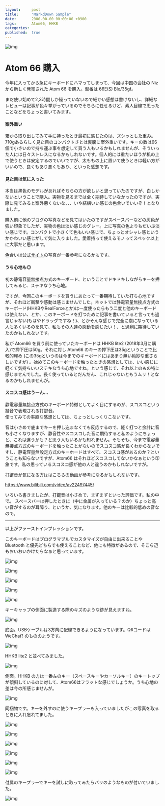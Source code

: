 ```yaml
---
layout:     post
title:      "MarkdDown Sample"
date:       2000-00-00 00:00:00 +0900
tags:       Atom66, HHKB
categories: 
published:  true
---
```


![img](https://lh3.googleusercontent.com/ZKUGM-Vgj3ikteWFxPEdKQ1kZf_juajw5eycaU0oZTFrUGEwSQUqjjGC52wzpTw8mkk6Ky7six56kMlAcZVmEVNYVpfaalVtFoDPkdzRDdPrl_uxm4KwHdQPGVRKev6Brr7FmeHpCotJtK2hgRYr0npF70UnpNMiq-q6KDwalgSCAOaKCwopZj05HOQaI9rTEy49mv_7PFO76ZPhDkNNtg3mGsqwXuqgqTZO1WKh6t2fKbdt933jw_xR5UsI--c3_r7DH1ZmHc2tGxI9XfeaweOZrpfjlgcxCWjZ2fSlSxDBPsXPh5VWeOS0h5I-PN9bAy4BWF7N9IfYQHLQvgcbh0trL4baTpLwmheBcONH_UOVuexDx4S_S4prxkuBQrH0pCKI_d1IAIevxPp_LjvdSBjA0NrruyKcBznpVq7J_UR6gEzdpSisyN8lSianyzsBZHciBrELMQ_xOZwelsI6m4FX8selVoLifd9cDfa0V5_itjmrNgBJGkGE_5fhJrJnqK47PUfNBhGL83ro8OUrs8vkKT02K_UTeObDPv477L8SbrkmrxBUba_x-jsxrgZrYhfySqCzY_p8jm2dTaeG8i-jamgI7O5RUc7KcWPb=w1072-h804-no=w740)

# Atom 66 購入

今年に入ってから急にキーボードにハマってしまって、今回は中国の会社の Niz から新しく発売された Atom 66 を購入。型番は 66E(S) Ble/35gf。

まだ使い始めて2,3時間しか経っていないので細かい感想は書けないし、詳細なレビューは記事が色々挙がっているのでそちらに任せるけど、素人目線で思ったことなどをちょっと書いてみます。

#### 案外重い

箱から取り出してみて手に持ったとき最初に感じたのは、ズシッとした重み。710gあるらしく見た目のコンパクトさとは裏腹に案外重いです。キーの数は66個で小さいので持ち運ぶ事を想定して買う人もいるかもしれませんが、そういった人には日々ストレスになるかもしれないです。個人的には重たいほうが机の上で使うときは安定するのでいいですが、太ももの上に置いて使うときは軽い方がいいので、良くもあり悪くもあり、といった感想です。

#### 見た目は気に入った

本当は黒色のモデルがあればそちらの方が欲しいと思っていたのですが、白しかないということで購入。実物を見るまでは全く期待していなかったのですが、実際に見てみると案外悪くないな、、、いや結構いい感じの色合いでいいぞ！となりました。  

購入前に他のブログの写真などを見てはいたのですがスペースバーなどの灰色が強い印象でしたが、実物の色は淡い感じのグレー。上に写真の色よりもだいぶ淡い感じです。コンパクトで小さくて色もいい感じで、ちょっとオシャレ感というかかわいい感じがして気に入りました。愛着持って使えるモノってスペック以上に大事だと思います。

色合いは[公式サイト](https://www.nizkeyboard.com/product/niz-2018-new-member-atom66-the-smallest-electro-capactive-bluetooth-keyboard-with-rgb/)の写真が一番参考になるかもです。


#### うち心地も◎

初の静電容量無接点方式のキーボード、ということでドキドキしながらキーを押してみると、ステキなうち心地。  

ですが、今回このキーボードを買うにあたって一番期待していた打ち心地ですが、それほど衝撃や感動は感じませんでした。ネットでは静電容量無接点方式のキーボード(HHKBやRealForceとか)は一度使ったらもう二度と他のキーボードは使えない、とか、このキーボードを打つために記事を書いていると言っても過言じゃない(もはやドラッグですね！)、とかそんな感じで完全に虜になっている人も多くいるのを見て、私もその人達の感動を感じたい！、と過剰に期待していたのかもしれないです。  

私が Atom66 を買う前に使っていたキーボードは HHKB lite2 (2018年3月に購入)で押下圧は50g。それに対し Atom66 のキーの押下圧は35gということで比較的軽め (この35gというのは今までのキーボードにはあまり無い絶妙な重さらしいですが) 。始めてこのキーボードを触ったときの感想としては、いい感じに軽くて気持ちいいステキなうち心地ですね。という感じで、それ以上のもの特に感じませんでした。長く使っているとだんだん、これじゃないともうムリ！となるのかもしれませんが。

#### スコスコ感はうーん...

静電容量無接点方式のキーボード特徴としてよく目にするのが、スコスコという擬音で表現される打鍵音。  
使ってみての率直な感想としては、ちょっとしっくりこないです。  

音は小さめで底までキーを押し込まなくても反応するので、軽く打つと余計に音も小さくなりますが、静音性やスコスコした音に期待すると私のようにちょっと、これは違うかも？と思う人もいるかも知れません。そもそも、今まで電容量無接点方式のキーボードを触ったことがないのでスコスコ感が良くわからないですし、静電容量無設定方式のキーホードはすべて、スコスコ感があるのか？ということも知らないですが、Atom66 はそれほどスコスコしてないかなぁという印象です。私の思っているスコスコ感が他の人と違うのかもしれないですが。

打鍵音が気になる方ははこちらの動画が参考になるかもしれないです。

https://www.bilibili.com/video/av22497445/

いろいろ書きましたが、打鍵音は小さめで、まずまずといった評価です。私の中で。
スペースバーは押したときに（中に金属が入っている？のか）ちょっと高い音がするのが耳障り、というか、気になります。他のキーは比較的低めの音なので。

---

以上がファーストインプレッションです。

このキーボードはプログラマブルでカスタマイズが自由に出来ることや Bluetooth と優先どちらでも使えることなど、他にも特徴があるので、そこら辺もおいおいかけたらなぁと思っています。


![img](https://lh3.googleusercontent.com/GYoBue2SKD3blfOr4p11R1mOmNECbQEX4dz0Pn7g_pzqjYaONotr1osllcY38IoH3zkbaGxtI9jVW25F3x9-Khc1cTlo9Hc4SRFVl9a5igCSqZ10XQTA7YkJFm8BQO6xftDxFdbPqYiqqEBDXqwbrr6Y9yKTsPiGyWbMZyn8u-fDdLY4vWTPxNQNbrxIZSLp1_qf_hmy78cCxOoiSPCcX2pvrEmwaYh2vFjb6JsJSBd0KUvQjBoNo1TVy8h3h_ZaAXqpVJkTx7T_x3B-kmbTNrn_ACmOqtqi_7NZTmMRxxQcuRjijJdFOT11HA_xL6PSougfyzz3M9F94EE6222KbQXR6_lrmXYoY8vXEEZt21HsWpev4cAXYjOCUKrDnLoRoW3MhgaBkZfyFWhueEOw9ZPnL-135PWfQCWpZCVs0XOcrYUduxyBa3QORIFTE_pe3kvuAkry4dpKwbVWvOXkxm-10yZ0xgjktwUYpJI7aPT1ZOqCZJXp3pF5uIbFPaOq89x46310N8-rYNwg2E75n3Fr8p9zAnsQVRTNr4WNQZRjKn4ZRwQIAVd0quuMikT_swqwMnJ5uMNdaJjzL34OfNI2F3xNgSmkAfDN_EIv=w1072-h804-no=w740)

![img](https://lh3.googleusercontent.com/okOLzk0fCH2luTJlOVve5EqPscXEW8ztDRM9hf-fD0BRpPb2Nc5OjNK6x0Ie5svNiYyeQP6H6pOuaNtktevf3SKd7xq2YIHUmQeQkPsEKzDGj_8Dwd2StLNqaqE0FmSGH_KOoZQ0UwjnWK8aUTuNd3MQA5eLItzDNWSuA23SECvAdk76Vkt2JYxZhsYlZ_HCRixyiZGZHEKwT3DkpgVXa4fyLrTT_PxwmUayih7vmMsurwnxN1gOnQPFVcow3Hzft1G_RRozfjqfDS1X1GmfLY1Y0dYPMEPEUeIVeAQk5rgz04q5De6IIpnYq9a5BXgo328V7n_7vxzJMfL-gO_scgiGO8p9RqbrpcF_JUM3WFcuOqB4mUpa2fRK3XhK-LBYyZw7RnxZiy_aKnJYvbKLwAQXEA6u1IOfUooNEwctgB3aosPQRc2_EpI6kdQIGRB9BhQlUUOYOi7oqiFTReSKdin_XoC-GZHRwRg4kK7IGVKbNi15Ibp6Vm5XsG_sN8L-VNOt32rwNv1aYGWa9RQCGrky87kQ4glPTNgJWH3x_WRIDCLxgXK63sh_BaDFSa-8GhsLAd0FS7wIWKdHT6kxAkW63sqVoc0wMRfIDJ9y=w1072-h804-no=w740)

![img](https://lh3.googleusercontent.com/4NgYZuB8XUPeblPCZiBHWxc2-0yLCGznC3oZYMg6wmLrymHcNx9FqWuWBvjFH1XiBy6xunseqFpKNb76-Oec--lnDxY3LO4ytYMeXMRpuftFx7oChfy0aeSgx283TmoxCy4dkHh4x4ulPDhb-oHxQvIqIJyxky3hR-TJKWJkI3-hn2UhOSKW6n9PssxTdod5UbeA_TK0U2wQKdsDwNUGbARfFZPcQbPqH9MrNYc_ScfdVJ2S-w5izdvoaC04sZ7uj0HfeZukSNJTrTYXsLI8Xh4ANS_amHtS19cb_i_MmYyZJrsNl5CF_4JSr1LSU5Q9oH7ooDKgJHQETZ5GdwsxykEsGtzMlXdYkILe7odWKatKtQEh4siIvbl4jgrFR9aIYiglJepmIXD8DDiOrAVOs_CaVMzkAIVk219CTQtkkz83wMI3hbBMxHf0XLuByelr-5WUHSaC8VwTTdwCpAy71QOo6o9DEyboMCM8U3qVEwqyOlQ0Zdqn8jlmp8Zu-peJbz6rL7pmjsNBImFX6hnG-9U6AwdvFWIe0Dx2HZKk1ub_pB2RAF-__W8EGPa8r3CnFw_RcRbbufCr5o6yLjGfbhF0SE2A8xqzC6gCx6sz=w1072-h804-no=w740)

![img](https://lh3.googleusercontent.com/V5ZS9L-isguB8erU643DOY6E4iRpnL2_rR69DN5iwx_FX4JBlfJZRQZrHbwCuojq7LTdKW1soweY3JTUX4XY76Znh-JBt4i_U1XW5mIBUwq-i7RmIa-tTL9gYU4IzYKxx3XGqw2sojmIiPcfl9o1y8Pm7IHtL5S_ZQXXzzZx4oX9mONRObgd2nOM7bc0EsOqtdXgBVsejXnU1yhZyBJK-vwnM-QZmIYXH8rfcuXL3ovI88LnTPKQNV4ufY71c6QTI6P0BZazZfTOGyla73MofCKKEaWYmuIefALnYY8pvQlAsI26chA6nuE7aV1BEUZHJjHSPZFLUjAHj8Q-w0G6TdmOVyGwtGuyLOXxAb3qGKldhD3H7lGMQQrKYloij0QGCYnTOpiTYE43FtTGdUMawXGlgAofeFF6r_aykDWrLUwC-Du73kyaJmMsvS17sgf2vhIefc9maZoFfhxI3OVEO7xFiS9GyLTsUK4vh-qfAzVfxBqGB41e9RWQ7xHDIWD4aeg4D9AyqemgkoK-Xx38POvl0egGZrZaqjsL3IMMem12KnfVShlLPoGNThYLY0UTrKU0WDL3g3pAe0LbMOfXQ2VakQbTk8SW2qAEXcng=w1072-h804-no=w740)

![img](https://lh3.googleusercontent.com/oRZbMToeIJGjnH9p_Mw46rpit0TbcPfbKcN-rOiVQu8UoxDcPF6YurW48yT46_osOq6onljhuxRattu_g3Z8NZTs96XhVyf83cNau3o2iC7jiPnvNvkok12RJ_1aFtH5i71nT5m1D5k5zMyevXNED14p3uwrr_honYoI0z0HYw4ppR0_0mG7cFS2QgtZ7svU-3PZZOciPe0n6fyhFamhAdGx-BfE7MPM57GFcQ_rdUU-552Z12ZLayAzkLLuFYLsYQlP66-gdO0IkRlIJIX4xxnhtfFoZY_sc-byQvesQUBsdRD2msCthIa93bQhlPdbbfFWN-DL1MEdktgZIhAi70nUrY6eNVwFVg_rUXRgOsLxofHz-hEels_XvgBcuzrHzJZrT3--LmK9hzGmjs_bVQIOrFZJK5GtW8fHGlZMqJQDDW3WFdA6Zyq56m6XdJQ7NPDCc1r3LQGBd3abq1fnK6osvxlRaQ-f4sJWXYCb4IRSL1GprYnEKs3ocxRBNSQTgXhBLmMXsijka9bR7u_FHaBpS75LV-E1dlUIwMYKwWllZwZPWEsvwBDB_jqUlengGUQ3n_AcgC6PlvEyCUriIHSXftNs8opK2VDQ9Y_9=w1072-h804-no=w740)

キーキャップの側面に製造する際のキズのような跡が見えますね。

![img](https://lh3.googleusercontent.com/lcfoXCTLpp5rxN3C9cvv-MQtS2hdVYPLknInNv47M410f_gnj0DBBQ3kUqtJFG5KoufsQ2VDPXkoIFRA3R7gmcGrR_YpQ1V4kkcNCQKRqdqL-4-XlMB8s_LX6XwQB9-R0PSHdy6H9kEVi94yas4K_owN1M_4ceTdFTJj_dfP5QxjqmBaw_7_xHixTTLkONt39BF6KdNGdnCpNhkGlHpTQOhJIVPi3oUu2SdvRq5_scW6ZcqZNunrlnsb8NQT8YtAmaON7t7U4FxasJA_cZ9UgEMKRt07JMZQrW3vDpu2vGoP38RoXeO1PfeiiF9zpYLpo7b3F9YXaFXcd726obfNaUjkoXs1lJbaIvNWH7jPJ289vl_dvtqeIdP2xqWJPEBqvpa3y00_28dpNjIJ1TS5I7Du0CSR_ViaDITrIbygNQczQYRxgqx-9ftNG-GeaSmBbTpoUwKeZwrMxg_6LKg-BvRqAKsejsZQPTSk4I6ZfRf1NQfeRVnquxSz6aga2C85UsGg5NRhJXv2dkRDxm4pgcvtKIY0oj_MM-6INSVKhNz8v2lcZs8B5WISOm8PCVtw40WtNgcCBeYdVmeUqJhq4vrViwJsAs0bAE_SbvTY=w1072-h804-no=w740)

底面。USBケーブルは3方向に配線できるようになっています。QRコードは WeChat? のもののようです。

![img](https://lh3.googleusercontent.com/5pQcL_9oVc67tI_9UqqJfqWCxVrjiYeZ68UAeGnWzt6MbVlp1BuMUIVQt1MLeuE9ERhV7Xp_8Ymp9X6XOzxiN7xafG9ZvHCBiVFRoNoZLDgQwn6umB8zGV4_jqOphV7BZADPx9w6rxCZkm8Ztbgh_A6AiWnKCSIy5gUReX_BjKWuuufIXtvhpjyxLpYH5V_FiM_AJtm51I6d36gWZJlaGmeZ2fBMawtrfgfuRanT8IIQLewv8VQlAb5XkESyKwCEycAFiiK9_05NgZ83SGPSWsa2rcKpqovYUNDJeFR4P7E5NSZqBpaWwVy0W8nE0ezdQYoyBwxc_TpHweADnD4qagXqd9DxD3tf3lWHMRvNDFWXoeJXO5qd5G6-x_-bVE9e2pNx2J-APMnN9n4LnM9QBODFvGvus0_xUb9c3TnzARaQdURe8rTQ2sck-ylEyoLT-UNm9xuqBVi8c8BmZnvVvlJ60_UYc_ajxYx2aixB7pZ6LlyY2kzt8r-mk06rBnY_zXmVaEkob5w9P8Oa0ejpnCur_Z1cYicixMjDrHV47mc0ZYg6LSnuDBbCU6y1B8DyrwJpC1psCPInoIpnYoy3xY7rAr_ZiTwxY6-WOoi5=w1072-h804-no=w740)

HHKB lite2 と並べてみました。

![img](https://lh3.googleusercontent.com/M_N2kr2tn_MxF7wYFDDYtwQ221SFJUD0ECWlWt2o5dprGh-o_oDWq-5XRZBhsXSmjFqFh0v0SbEJnaV2tpDafnSEbn37dZmcnQokD7vg4boG2LJCtqq_QuT0Uqwql1OF95QJDEiTlfm7aE8T-Su4d0f-T3iOwPJp-rseZ2kqZ_oggaLRATDMzvTOyYg6h3KPCfwJHrELkaeFumbZTqKQnFySAEDTMc1B3tXwg8umXJMZUWxddYO2TaU1a5lrUu-hQUWuauWatOBiDOWpwksY2T0-AkZJAiWyRTgi-9vGIQzJ3yO7vqdCGMMpMMuWKO0NhRVVehws4JwwE6lMsFUIzTWPCYTUIj-CtysSlhMbWOpv8z6Y97jfWo5SUIqesyWTuZADAB0QxfaM8ANvJJR3jkh2VnoiR9iCX6iQb3jHay59E-d-MzzgAsTZs0d0I9ZHx0VWrVCf067OWTZXiRZd8o7-FdW1IZ26GRhsKpBtqWnr-l5_VMtJsewACl1AOOLIskS-UtpBGyMIwkfa_m49VB8yuo7lgUeKof6NGxe46hQPAptxve3jaXhj5hRDbAEzmpbAA0MSAN6FsMO9bg5zkhTJJxzMTGOjnjtvuTew=w1072-h804-no=w740)

側面。HHKB の方は一番左のキー（スペースキーやカーソルキー）のキートップが傾斜しているのに対して、Atom66はフラットな感じでしょうか。うち心地の差は今の所感じませんが。

![img](https://lh3.googleusercontent.com/_7_nWlWdgusqbKAayM9dpl4E4X8nBW3ha2ic2w2agzGt5wV1N0XZgaUFgdQVNTYSvcNwNPjbzQIyqD7_w827QpgT3IZTr-rw2EQ9WFOB10F9V9ZJ3fC5VOiOtEW8j0cMR2llRy6g5asPJbdhn22GfCxbBsB1cIjSe1PSafzl7MhfhI289ww6MOAdoQ0gwG8Kc0Rh7UdT_x6PZ-CppzNXiQi2reJo1sbl5jRlTki580LPkkKWYmq-Hj-wYhh0319CWYbO_p78yVkRxFWgxou5vLzS1dk1GVV-0uW8jvoeZOl85uzB4M_EaB8epKPwsfC2JJ5rTrkqukHZWxAaxXp_DtkolGSxsYvyNJtStbZUaOvkMVVZVr4INGyHxkDVqMwp9ylw41hcL53pVWeoFK_-IDbPARAGM68yqx8yLao8bY8iOMBYFB5_i6IHpchcAjHbhY9R7gbn-qNDK2xy-zdyg-1Ivg-xVRz-E4k0Y48JIVO4OfSfegW-LNhyWhI_jOec_M_jwSq1gOqRDYwIFXcNy84AZfLr-j_Uj3PVxACsr49HZ0_p9iEwhtnPC8U9NRG0X5rj9yoS_-3BlL1B8IgCrA6cE4TyzvQLFXB1WvBj=w1072-h804-no=w740)

同梱物です。キーを外すのに使うキープラーも入っていましたがこの写真を取るときに入れ忘れてました。

![img](https://lh3.googleusercontent.com/Gu3b9jJy-ijlKKP_ye0_iq6IVoVxaMm_b5QV76Nj6qmXWBjkh1poSL6M7AC3uFGU5rGcqH619y_Y3kH7u-3z6xd8Q9r5gUcOGfVS5ncuXuZtQ3zob-2Q083Kgusg7zcDneLgyloXwFkFYQcGLhLamwCOuKYlHXEwgHfEQRnPZfTS_2KVB5PylErkD6nctd5ysnxFyjYXatyRhQBh7ZtqzcdXA3RJ6GTfRo8QWwjmofVsJi1lJdUOmjmyBymE6-BDTLFwl1b65gyYumZ3COnjoy4NnTa4aGV4Tvp2YGiAVVzMkQi2QsCOvETXS7wb5sZKJAwjZl_FtZ2IQc73gwY_5MSgHEDUZW-wExbbecpUDi074be_358FH3tQCcnO72OGkNd25eakIhzbpwzChIjYJwH9W-k5qJXOhmks43zw2MO5pXJpiIlFSwNz3VlU_gWlTj6j4Jsmuq52oKDfGOeWN5nwQeuk_FfQg5knX_ZKjZG9i3Pz5eCcIwrWja-QDUORsdAgFi2Jwe-bsDa3WsYiKGnRLFdr92o13YJiunrmynbV8w_cHbgS4OGXwarbB92cIVxOHIJEjaj_mRxBVDSJ7TGhbOO_uHIiBhug0kGj=w1072-h804-no=w740)

![img](https://lh3.googleusercontent.com/OnUe3wBp-yHnR7Fqc96SLA5p7VA7rink1fgnRflMpZqmtJOl_VRTVnRNQuzrKe-Pg5lHxrBekjX7leWryttQYzUf7mQHY0OKnzCiXJCX9se5V6644y8IRya97BBRaf6jO1hfrv39RBt23lHw8Tg1_jqzOqrklbPN0GQBvo9jUTL9OZ7UEaYf_nhkJTBDOa5LemhR5-QlGECvxEvesTaGh9Vkqd00Ln2eUE-ebsDFgpd5v_tFmoxYF1FNsze-BKHNTmmX1M7Op_MI-pzcasihwgA2_e7CgrFPgjDVdL33uaBa46kl6l01dQkoeEeisqOeGD8j5NN2GF-uCC8YM_9ZBeigaDzv25RylNUokf9GFYkrzcLK5aHQkwpzcfiY1tU_TK8QocSD1lAsayQqZPq2mFnEJhRzf4nrDPNGH9k2-fxxatvK_h2GtRQwb-vtNXbD4YQNgbQMDcdHUnjYe6yGnkNZTjvkf-krP4mocM-0kPDP3-i_YxsJNdIqTziNIKNjGMk5TXhubUeR39kigCml7r9hT-U4bE2RE6Aj0KBBlrRasrIY19oi-9QHtgUl82Q8lrzIjDg-EPkMaswkPTQMdKPX6jqWkEloJEef_C37=w1072-h804-no=w740)

![img](https://lh3.googleusercontent.com/r35taI8GO4z5wicmeMUovxIFrmiE1SrkwaVe_WpbOhmR71zG4KSlRtQwh3dqkzyPKPobvOgJrK-r_MyZEyOWHtL-EgG0BGeJAZEALBL_Ze5ox1s0veRHeZh2DcVFjGQQLTwZM5S45OWdDjt7Xg0wDppl1pLap2mj4GKSIsBgCPdQacH942wB0GYXW0T5u0jfBpKP8uJ2U1Llsj1Gdh1KNE_bdFQfLBr_AakbNHoATo-8BQFaOT14YicL2WHE-j9W674zu59BT9GOXu7zH2Usqi0D2Ihr9OpxrYYSsCa_85E6tuy3pQVkr7M1r51Hdqx4M3dXCPIdySVtN4OL-3oZ-roBKcT0-m8H_NEXNkm1df48DvrBkgaNn914M6NBNkzsAyBtCSiP69l2oOA5FHfWBLSrm7ULRfDcBqrPEvMzzsCuAkn0tg639-u6OzWGxTD9zS3zLyv-yXbvfwfq6iUrm2oPQxE6Snujda3pIuuB-_jlS2gL_kusQ1b1b9iq1s3osfRSb8CJUeHn_HVLy51IBneDjYyODmZnTtdBByW9d0dJ63qNeJXx44hl2N2PtWgGZAPJFq65cy9-23IHebKRB47kaOC62jvKOOQQdxkp=w1072-h804-no=w740)

![img](https://lh3.googleusercontent.com/5ThzTr_UbmLAIRkQ6H2q9wPll8jEMu-8YygbVqoNXDjNIfK3CRd3AiYB9tM5KD1cr5YlH17FFdg4McG_Sdvbw58OoBDMD_4WvW6pNwvvqQdyYJPb_l68QyceMKGX_GpFsyM5jwUgDam0KsQ-bHm4lTWcEGs9dCRb-bczj3lrJk_eLbw8bAnt1wv4voAYIVWIHpgpKuusgHc9svU_aHPFEMhlcrkaivSsPCDlp7BeEhk7l6KbMSS7V0IETjWYrD2cysDDT6-U02UJLksUDunE4tHJfw93wzkdzJ0P9go7to2g9M6oqImgVU4hpfX_ClUMbFlxkLLt9cO0MAA2pGFURp2x7XLrs-rDUPSbA8Mv7hDXtAXFPQgwl6rJrYAsX71RwiNiQ3-jPyfk1qaA7xAlkIt95RhrOOlTfbkG1Rd9nE8ZMWKcb_nVifArYvyyrU1E6w18fSGvU9LIguC1sX3V-9moXxy6Df0XTQwltfVEtKsUejhDlRliR7wi3Lh9gPoJURTV47To3Gg4yiO80dPb0ISmus_FrVHo1dR2W6BDTZxTUXzlTFL3aHjNGXb5GmNu05sb2ycKe-fX464LhsEuj9pqVgaiWFoYL-myJqNL=w1072-h804-no=w740)

![img](https://lh3.googleusercontent.com/jCZnTH4FuQgWfriBDhRkOEOZq2dp6x5Riade-X13uyMyBRNvFecHWNSSoL-P2ac7m5aiXMd4qQ4I1Y5Syg3kL1VcfuY2JrnywNnWn9VU2e-kKzMwip9Ij9gHpBWvexek4_2uqRLq_2RRPdHZxV8bHDdWyAQTbdnpaSxn4yVQi4o3zmIKhpuX9B8PpfYCclKlucIgPsPp81i_lkp7ZQWooXYjQJyG-swgOdiUVdkuRNFf2-NYGpN9_lAqm48dpWN0qLh28gr_1ZwPcBqsR8UyrR-2mHosaSZNMHbxyuBCsQ6j5Eg8QlTFv-_E00kZHNbc9nFaoSU8me6XgSNNJ4LGnm9_gRs9PXl3hpw6XrtJdKc4X2t4r50lbdlz2w_vzYifWxouGl8nF4HMaxRKizcxtk_eLz6ndY-lCigU8TFSEr7OFbX2_6HVlvloCW-3T08r-u5dNhfCGltYVJ7PhZPRl29vghgk9hL962NiidVXiElNk6jekayHHi7KIHDJ-z_n7GYkRaH49ixzR4bl-Xr_CB8zy6Gd-9-AHsEI1rE406vmygamWE1TpU76mRLuRqwN6UgTyMC003FGJMJpZTBNPRwrSQjRB4XEAyUGwXph=w1072-h804-no=w740)

![img](https://lh3.googleusercontent.com/WQPvPp52JlxbwRvgLWqZfj4vpNAHQXOgoVocfwXOo7EuVnS8SKj7a3RvYenj_sBAYufuueBvcua1DLDZorf6rXIAOLpZnMX2stP-oNJGaCSRPOKuqbn8j8MmJZ3V_P6fCmmi6FhChwVshWkGwNDOSjbePE47aKQO3yC-EW4zAu8ct1mhQ1_JQl1L1b39T510WiimiLnUx0ABO1hJLDBJ74-kvEbLgqGB9OYHSoLXVe4VdaI1rAOrbJ8HVCspFKzT8XhHJYjwkGACkEMp7v9LhqyljdvF0TxIUADwzA9aSVNCYLBQYxyQSG17XvAwHbFTY_V1hmWUtSVLJUwmCktJRBpqv-XxHPNa74zr9IVb5i2o06RSzuR075lHDJp2Y5VjlgoOkExEK7eycGoieS8F2DrpNzf8ACTW_Yyy3Uq__u_PkEObZcHvc5vwXNTqvgp-_9Beb_1XgmO5BZmMz0IfEkmVxdvEGSZ1SdAl5bv0LTtorek3cLvCj2cmN9h17Zq9BrDSHcD2NKvYZ9qXuaXAxkZ8A-PqmnD1vqATzovEmcQrpi_jU5Q6p9Zw6i1kKjWxZsOoqijjgtwiIF1RwJUkkC7xjfEZ_n014XtWqKjt=w603-h804-no=w740)

付属のキープラーでキーを試しに取ってみたらバリのようなものが付いていました。

![img](https://lh3.googleusercontent.com/xZvYCKazJL0dVf4K-SUjDB-MiBeRkjkGsFFv9qy9FtCs0WGvqxqOFJ5L8RwifskIt-7PLtcRL6NhS6a3kuJOt-UAcJCTruhHtZqaI-2ZKz5Aszm8Wxyk8aXbI6uYXX01A4XHv6S7jqhT02gJ5qqjEfNbG50qHdqkkhw_IcADXBdO8yM6AF-0WU4ovml3P7XEhSSANWaz45P_kNCPDcChCg4X1i3kA3q3g3HL7R6Z8M5fseAjxJ2vc4TG74ivEoAz0VS0xpx6iP6LRiz6-d4YdDoxHYm7mnWs4GMIx3IET3Y95fU97W9dF1iY5NX74_DzuzZ6_4VaeLuD4Ny5sbRr5geXW7XWif7FUKlnCnAFYYjccPVAW5VmpneYE2buQKpYJsxD3y3IJvzM81lcB6JFirt7EbGql63hfVPja1szYp8TdgN-ZSNkmH5e1KLm8rO--oTiqya-BreG8dhWfrypoB8bNeL5XL3e4H_YFUbAxPpfNSVtrNV2O5DK3SfUb_UzDhm33ApXxZzJhTWxA0iQzB35VBQf-M80oph31fL5dOaDo86UCoooslMgYzMWLnVSk9QDOBaPYxGHjaRSRCSXTpIo3z4jUgFZHGUb8Oa9=w1072-h804-no=w740)




